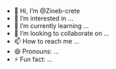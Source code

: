 - 👋 Hi, I’m @Zineb-crete
- 👀 I’m interested in ...
- 🌱 I’m currently learning ...
- 💞️ I’m looking to collaborate on ...
- 📫 How to reach me ...
- 😄 Pronouns: ...
- ⚡ Fun fact: ...

<!---
Zineb-crete/Zineb-crete is a ✨ special ✨ repository because its `README.md` (this file) appears on your GitHub profile.
You can click the Preview link to take a look at your changes.
--->
